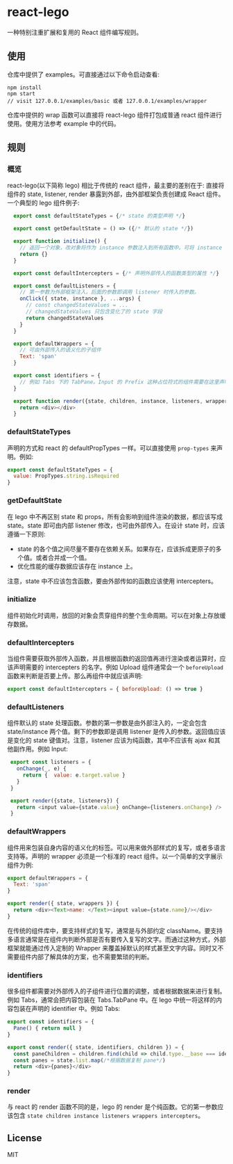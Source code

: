 # react-lego

一种特别注重扩展和复用的 React 组件编写规则。

## 使用

仓库中提供了 examples。可直接通过以下命令启动查看:

```
npm install
npm start
// visit 127.0.0.1/examples/basic 或者 127.0.0.1/examples/wrapper
```

仓库中提供的 wrap 函数可以直接将 react-lego 组件打包成普通 react 组件进行使用。使用方法参考 example 中的代码。

## 规则

### 概览

react-lego(以下简称 lego) 相比于传统的 react 组件，最主要的差别在于: 直接将组件的 state, listener, render 暴露到外部，由外部框架负责创建成 React 组件。一个典型的 lego 组件例子:

```javascript
  export const defaultStateTypes = {/* state 的类型声明 */}

  export const getDefaultState = () => ({/* 默认的 state */})

  export function initialize() {
    // 返回一个对象，改对象将作为 instance 参数注入到所有函数中。可将 instance 作为数据缓存
    return {}
  }

  export const defaultIntercepters = {/* 声明外部传入的函数类型的属性 */}

  export const defaultListeners = {
    // 第一参数为外部框架注入。后面的参数即调用 listener 时传入的参数。
    onClick({ state, instance }, ...args) {
      // const changedStateValues = ...
      // changedStateValues 只包含变化了的 state 字段
      return changedStateValues
    }
  }

  export defaultWrappers = {
    // 可由外部传入的语义化的子组件
    Text: 'span'
  }

  export const identifiers = {
    // 例如 Tabs 下的 TabPane。Input 的 Prefix 这种占位符式的组件需要在这里声明
  }

  export function render({state, children, instance, listeners, wrappers, intercepters}) {
    return <div></div>
  }
 ```

### defaultStateTypes

声明的方式和 react 的 defaultPropTypes 一样。可以直接使用 `prop-types` 来声明。例如:

```javascript
export const defaultStateTypes = {
  value: PropTypes.string.isRequired
}
```

### getDefaultState

在 lego 中不再区别 state 和 props，所有会影响到组件渲染的数据，都应该写成 state。state 即可由内部 listener 修改，也可由外部传入。在设计 state 时，应该遵循一下原则:

 - state 的各个值之间尽量不要存在依赖关系。如果存在，应该拆成更原子的多个值。或者合并成一个值。
 - 优化性能的缓存数据应该存在 instance 上。

注意，state 中不应该包含函数，要由外部传如的函数应该使用 intercepters。

### initialize

组件初始化时调用，放回的对象会贯穿组件的整个生命周期。可以在对象上存放缓存数据。

### defaultIntercepters

当组件需要获取外部传入函数，并且根据函数的返回值再进行渲染或者运算时，应该声明需要的 intercepters 的名字。例如 Upload 组件通常会一个 `beforeUpload` 函数来判断是否要上传。那么再组件中就应该声明:

 ```javascript
 export const defaultIntercepters = { beforeUpload: () => true }
 ```

### defaultListeners

组件默认的 state 处理函数。参数的第一参数是由外部注入的，一定会包含 state/instance 两个值。剩下的参数即是调用 listener 是传入的参数。返回值应该是变化的 state 键值对。注意，listener 应该为纯函数，其中不应该有 ajax 和其他副作用。例如 Input:

 ```javascript
  export const listeners = {
    onChange(_, e) {
      return {  value: e.target.value }
    }
  }

  export render({state, listeners}) {
    return <input value={state.value} onChange={listeners.onChange} />
  }
 ```

### defaultWrappers

组件用来包装自身内容的语义化的标签。可以用来做外部样式的复写，或者多语言支持等。声明的 wrapper 必须是一个标准的 react 组件。以一个简单的文字展示组件为例:

```javascript
export defaultWrappers = {
  Text: 'span'
}

export render({ state, wrappers }) {
  return <div><Text>name: </Text><input value={state.name}/></div>
}
```

在传统的组件库中，要支持样式的复写，通常是与外部约定 className。要支持多语言通常是在组件内判断外部是否有要传入复写的文字。而通过这种方式，外部框架就能通过传入定制的 Wrapper 来覆盖掉默认的样式甚至文字内容。同时又不需要组件内部了解具体的方案，也不需要繁琐的判断。

### identifiers

很多组件都需要对外部传入的子组件进行位置的调整，或者根据数据来进行复制。例如 Tabs，通常会把内容包装在 Tabs.TabPane 中。在 lego 中统一将这样的内容包装在声明的 identifier 中。例如 Tabs:

```javascript
export const identifiers = {
  Pane() { return null }
}

export const render({ state, identifiers, children }) = {
  const paneChildren = children.find(child => child.type.__base === identifiers.Pane)
  const panes = state.list.map(/*根据数据复制 pane*/)
  return <div>{panes}</div>
}
```

### render

与 react 的 render 函数不同的是，lego 的 render 是个纯函数。它的第一参数应该包含 `state children instance listeners wrappers intercepters`。

## License

MIT
